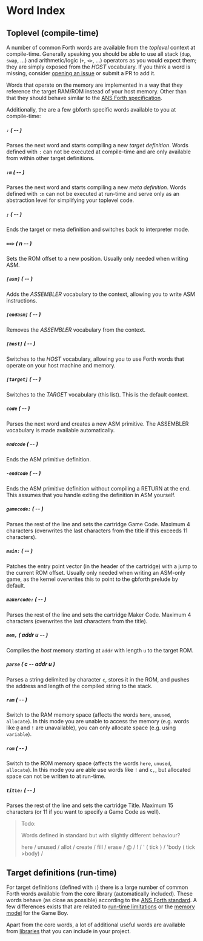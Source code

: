 # Word Index

## Toplevel (compile-time)

A number of common Forth words are available from the _toplevel_ context at
compile-time. Generally speaking you should be able to use all stack
(`dup`, `swap`, ...) and arithmetic/logic (`+`, `<>`, ...) operators as you
would expect them; they are simply exposed from the _HOST_ vocabulary. If you
think a word is missing, consider
[opening an issue](https://github.com/ams-hackers/gbforth/issues/new) or submit
a PR to add it.

Words that operate on the memory are implemented in a way that they reference
the target RAM/ROM instead of your host memory. Other than that they should
behave similar to the
[ANS Forth specification](https://www.taygeta.com/forth/dpansf.html).

Additionally, the are a few gbforth specific words available to you at
compile-time:

##### `:` _( -- )_

Parses the next word and starts compiling a new _target definition_. Words
defined with `:` can not be executed at compile-time and are only available
from within other target definitions.

##### `:m` _( -- )_

Parses the next word and starts compiling a new _meta definition_. Words
defined with `:m` can not be executed at run-time and serve only as an
abstraction level for simplifying your toplevel code.

##### `;` _( -- )_

Ends the target or meta definition and switches back to interpreter mode.

##### `==>` _( n -- )_

Sets the ROM offset to a new position. Usually only needed when writing ASM.

##### `[asm]` _( -- )_

Adds the _ASSEMBLER_ vocabulary to the context, allowing you to write ASM
instructions.

##### `[endasm]` _( -- )_

Removes the _ASSEMBLER_ vocabulary from the context.

##### `[host]` _( -- )_

Switches to the _HOST_ vocabulary, allowing you to use Forth words that operate
on your host machine and memory.

##### `[target]` _( -- )_

Switches to the _TARGET_ vocabulary (this list). This is the default context.

##### `code` _( -- )_

Parses the next word and creates a new ASM primitive. The ASSEMBLER vocabulary
is made available automatically.

##### `endcode` _( -- )_

Ends the ASM primitive definition.

##### `-endcode` _( -- )_

Ends the ASM primitive definition without compiling a RETURN at the end. This
assumes that you handle exiting the definition in ASM yourself.

##### `gamecode:` _( -- )_

Parses the rest of the line and sets the cartridge Game Code. Maximum 4
characters (overwrites the last characters from the title if this exceeds 11
characters).

##### `main:` _( -- )_

Patches the entry point vector (in the header of the cartridge) with a jump to
the current ROM offset. Usually only needed when writing an ASM-only game, as
the kernel overwrites this to point to the gbforth prelude by default.

##### `makercode:` _( -- )_

Parses the rest of the line and sets the cartridge Maker Code. Maximum 4
characters (overwrites the last characters from the title).

##### `mem,` _( addr u -- )_

Compiles the _host_ memory starting at `addr` with length `u` to the target ROM.

##### `parse` _( c -- addr u )_

Parses a string delimited by character `c`, stores it in the ROM, and pushes the
address and length of the compiled string to the stack.

##### `ram` _( -- )_

Switch to the RAM memory space (affects the words `here`, `unused`, `allocate`).
In this mode you are unable to access the memory (e.g. words like `@` and `!`
are unavailable), you can only allocate space (e.g. using `variable`).

##### `rom` _( -- )_

Switch to the ROM memory space (affects the words `here`, `unused`, `allocate`).
In this mode you are able use words like `!` and `c,`, but allocated space can
not be written to at run-time.

##### `title:` _( -- )_

Parses the rest of the line and sets the cartridge Title. Maximum 15 characters
(or 11 if you want to specify a Game Code as well).

> Todo:
>
> Words defined in standard but with slightly different behaviour?
>
> here / unused / allot / create /
> fill / erase / @ / ! /
> ' ( tick ) /
> 'body ( tick >body) /

## Target definitions (run-time)

For target definitions (defined with `:`) there is a large number of common
Forth words available from the core library (automatically included). These
words behave (as close as possible) according to the
[ANS Forth standard](https://www.taygeta.com/forth/dpansf.html). A few
differences exists that are related to [run-time limitations](./limitations.md)
or the [memory model](./memory.md) for the Game Boy.

Apart from the core words, a lot of additional useful words are available from
[libraries](./libs.md) that you can include in your project.
